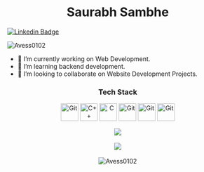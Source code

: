 <h1 align="center">Saurabh Sambhe</h1>

[![Linkedin Badge](https://img.shields.io/badge/Saurabh-Sambhe-blue?style=flat-square&logo=linkedin)](https://www.linkedin.com/in/saurabh-sambhe-4a0905143/)

<p align="left"> <img src="https://komarev.com/ghpvc/?username=Avess0102&label=Profile%20views&color=282684&style=flat" alt="Avess0102" /> </p>

- 🔭 I’m currently working on Web Development.
- 🌱 I’m learning backend development.
- 👯 I’m looking to collaborate on Website Development Projects.
  
<h3 align="center"> Tech Stack </h3>
<p align="center">
<img src="https://raw.githubusercontent.com/gilbarbara/logos/master/logos/ubuntu.svg" alt="Git" width="40" height="40"/>
<img src="https://raw.githubusercontent.com/gilbarbara/logos/master/logos/c-plusplus.svg" alt="C++" width="40" height="40"/> 
<img src="https://raw.githubusercontent.com/gilbarbara/logos/master/logos/c.svg" alt="C" width="40" height="40"/> 
<img src="https://raw.githubusercontent.com/gilbarbara/logos/master/logos/git-icon.svg" alt="Git" width="40" height="40"/>
<img src="https://raw.githubusercontent.com/gilbarbara/logos/master/logos/python.svg" alt="Git" width="40" height="40"/>
<img src="https://raw.githubusercontent.com/gilbarbara/logos/master/logos/react.svg" alt="Git" width="40" height="40"/>
</p>


<p align="center">
  <img  src="https://github-readme-stats.vercel.app/api?username=Avess0102&show_icons=true&&theme=dark&&hide_border=true&&count_private=true&include_all_commits=true)](https://github.com/anuraghazra/github-readme-stats" />
  <br><br>
  <img  src="https://github-readme-streak-stats.herokuapp.com/?user=Avess0102&&hide_border=true&&theme=dark&&show_icons=true" />
  <br><br>
  <img src="https://github-readme-stats.vercel.app/api/top-langs?username=Avess0102&show_icons=true&locale=en&layout=compact&theme=dark" alt="Avess0102" />
</p>

